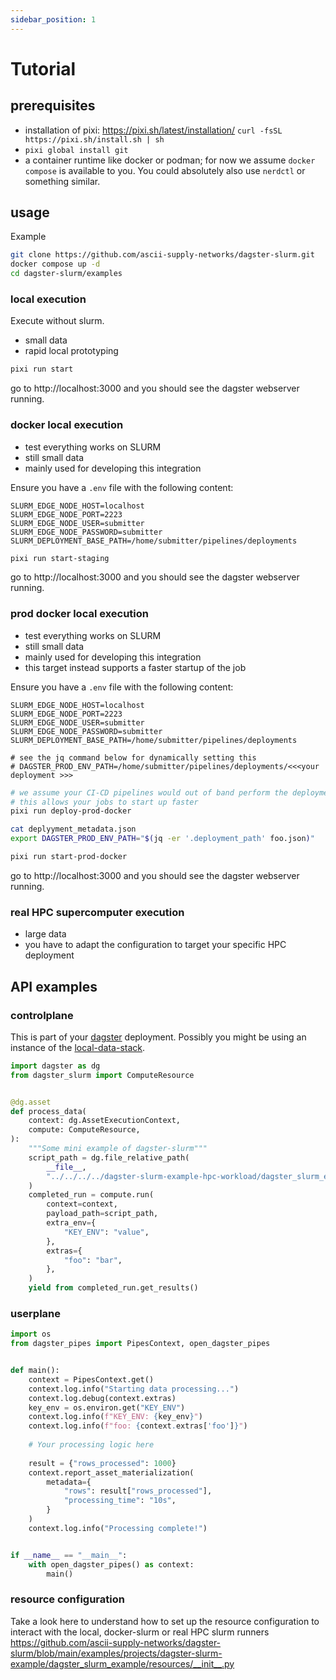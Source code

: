 ```yaml
---
sidebar_position: 1
---
```


# Tutorial

## prerequisites

- installation of pixi: https://pixi.sh/latest/installation/ `curl -fsSL https://pixi.sh/install.sh | sh`
- `pixi global install git`
- a container runtime like docker or podman; for now we assume `docker compose` is available to you. You could absolutely also use `nerdctl` or something similar.

## usage

Example

```bash
git clone https://github.com/ascii-supply-networks/dagster-slurm.git
docker compose up -d
cd dagster-slurm/examples
```

### local execution

Execute without slurm.
- small data
- rapid local prototyping

```bash
pixi run start
```

go to http://localhost:3000 and you should see the dagster webserver running.

### docker local execution

- test everything works on SLURM
- still small data
- mainly used for developing this integration

Ensure you have a `.env` file with the following content:

```
SLURM_EDGE_NODE_HOST=localhost
SLURM_EDGE_NODE_PORT=2223
SLURM_EDGE_NODE_USER=submitter
SLURM_EDGE_NODE_PASSWORD=submitter
SLURM_DEPLOYMENT_BASE_PATH=/home/submitter/pipelines/deployments
```

```bash
pixi run start-staging
```

go to http://localhost:3000 and you should see the dagster webserver running.

### prod docker local execution

- test everything works on SLURM
- still small data
- mainly used for developing this integration
- this target instead supports a faster startup of the job

Ensure you have a `.env` file with the following content:

```
SLURM_EDGE_NODE_HOST=localhost
SLURM_EDGE_NODE_PORT=2223
SLURM_EDGE_NODE_USER=submitter
SLURM_EDGE_NODE_PASSWORD=submitter
SLURM_DEPLOYMENT_BASE_PATH=/home/submitter/pipelines/deployments

# see the jq command below for dynamically setting this
# DAGSTER_PROD_ENV_PATH=/home/submitter/pipelines/deployments/<<<your deployment >>>
```

```bash
# we assume your CI-CD pipelines would out of band perform the deployment of the environment
# this allows your jobs to start up faster
pixi run deploy-prod-docker

cat deplyyment_metadata.json
export DAGSTER_PROD_ENV_PATH="$(jq -er '.deployment_path' foo.json)"

pixi run start-prod-docker
```

go to http://localhost:3000 and you should see the dagster webserver running.

### real HPC supercomputer execution

- large data
- you have to adapt the configuration to target your specific HPC deployment


## API examples

### controlplane

This is part of your [dagster](https://dagster.io/) deployment.
Possibly you might be using an instance of the [local-data-stack](https://github.com/l-mds/local-data-stack/).

```python
import dagster as dg
from dagster_slurm import ComputeResource


@dg.asset
def process_data(
    context: dg.AssetExecutionContext,
    compute: ComputeResource,
):
    """Some mini example of dagster-slurm"""
    script_path = dg.file_relative_path(
        __file__,
        "../../../../dagster-slurm-example-hpc-workload/dagster_slurm_example_hpc_workload/shell/myfile.py",
    )
    completed_run = compute.run(
        context=context,
        payload_path=script_path,
        extra_env={
            "KEY_ENV": "value",
        },
        extras={
            "foo": "bar",
        },
    )
    yield from completed_run.get_results()
```

### userplane

```python
import os
from dagster_pipes import PipesContext, open_dagster_pipes


def main():
    context = PipesContext.get()
    context.log.info("Starting data processing...")
    context.log.debug(context.extras)
    key_env = os.environ.get("KEY_ENV")
    context.log.info(f"KEY_ENV: {key_env}")
    context.log.info(f"foo: {context.extras['foo']}")
    
    # Your processing logic here
    
    result = {"rows_processed": 1000}
    context.report_asset_materialization(
        metadata={
            "rows": result["rows_processed"],
            "processing_time": "10s",
        }
    )
    context.log.info("Processing complete!")


if __name__ == "__main__":
    with open_dagster_pipes() as context:
        main()
```

### resource configuration

Take a look here to understand how to set up the resource configuration to interact with the local, docker-slurm or real HPC slurm runners https://github.com/ascii-supply-networks/dagster-slurm/blob/main/examples/projects/dagster-slurm-example/dagster_slurm_example/resources/__init__.py
